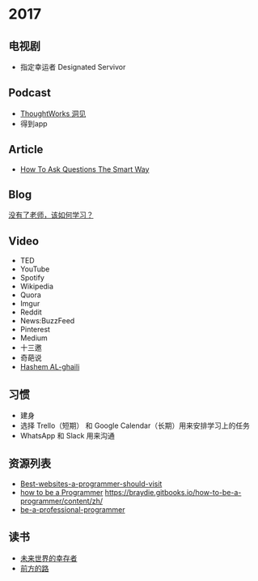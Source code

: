# 2017

## 电视剧

- 指定幸运者 Designated Servivor

## Podcast

- [ThoughtWorks 洞见](http://www.ximalaya.com/zhubo/81966002/)
- 得到app

## Article

- [How To Ask Questions The Smart Way](http://www.catb.org/esr/faqs/smart-questions.html)

## Blog

[没有了老师，该如何学习？](http://www.cnblogs.com/qianqian-li/p/6028745.html)

## Video

* TED
* YouTube
* Spotify
* Wikipedia
* Quora
* Imgur
* Reddit
* News:BuzzFeed
* Pinterest
* Medium
* 十三邀
* 奇葩说
* [Hashem AL-ghaili](https://youtube.com/user/hashemalghaili)

## 习惯

* 建身
* 选择 Trello（短期） 和 Google Calendar（长期）用来安排学习上的任务
* WhatsApp 和 Slack 用来沟通

## 资源列表

* [Best-websites-a-programmer-should-visit](https://github.com/sdmg15/Best-websites-a-programmer-should-visit)
* [how to be a Programmer](https://github.com/braydie/HowToBeAProgrammer) <https://braydie.gitbooks.io/how-to-be-a-programmer/content/zh/>
* [be-a-professional-programmer](https://github.com/stanzhai/be-a-professional-programmer)

## 读书

* [未来世界的幸存者](http://survivor.ruanyifeng.com/)
* [前方的路](http://road.ruanyifeng.com/)
